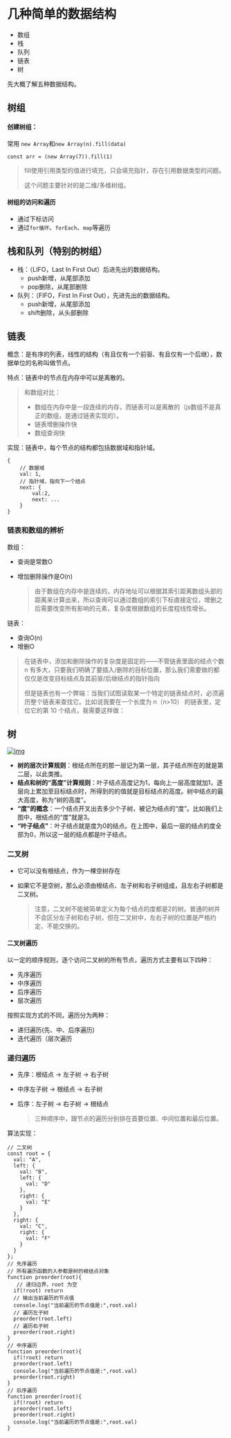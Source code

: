 # 几种简单的数据结构

- 数组
- 栈
- 队列
- 链表
- 树

先大概了解五种数据结构。

## 树组



#### 创建树组：



常用 `new Array`和`new Array(n).fill(data)`

```
const arr = (new Array(7)).fill(1)
```



> fill使用引用类型的值进行填充，只会填充指针，存在引用数据类型的问题。
>
> 这个问题主要针对的是二维/多维树组。

#### 树组的访问和遍历



- 通过下标访问
- 通过`for循环`、`forEach`、`map`等遍历

## 栈和队列（特别的树组）



- 栈：（LIFO，Last In First Out）后进先出的数据结构。
  - push新增，从尾部添加
  - pop删除，从尾部删除
- 队列：（FIFO，First In First Out），先进先出的数据结构。
  - push新增，从尾部添加
  - shift删除，从头部删除

## 链表



概念：是有序的列表，线性的结构（有且仅有一个前驱、有且仅有一个后继），数据单位的名称叫做节点。

特点：链表中的节点在内存中可以是离散的。

> 和数组对比：
>
> - 数组在内存中是一段连续的内存，而链表可以是离散的（js数组不是真正的数组，是通过链表实现的）。
> - 链表增删操作快
> - 数组查询快

实现：链表中，每个节点的结构都包括数据域和指针域。

```
{
    // 数据域
    val: 1,
    // 指针域，指向下一个结点
    next: {
        val:2,
        next: ...
    }
}   
```



### 链表和数组的辨析



数组：

- 查询是常数O

- 增加删除操作是O(n)

  > 由于数组在内存中是连续的，内存地址可以根据其索引距离数组头部的距离来计算出来，所以查询可以通过数组的索引下标直接定位，增删之后需要改变所有影响的元素，复杂度根据数组的长度程线性增长。

链表：

- 查询O(n)
- 增删O

> 在链表中，添加和删除操作的复杂度是固定的——不管链表里面的结点个数 n 有多大，只要我们明确了要插入/删除的目标位置，那么我们需要做的都仅仅是改变目标结点及其前驱/后继结点的指针指向
>
> 但是链表也有一个弊端：当我们试图读取某一个特定的链表结点时，必须遍历整个链表来查找它。比如说我要在一个长度为 n（n>10） 的链表里，定位它的第 10 个结点，我需要这样做：

## 树



[![img](https://camo.githubusercontent.com/a41c7cf0c40a74d4d368dffb41fb18fb1e0713ef53bbac06cd5a7700a58316d2/68747470733a2f2f732e706f6574726965732e776f726b2f696d616765732f32303231303930353131303834312e706e67)](https://camo.githubusercontent.com/a41c7cf0c40a74d4d368dffb41fb18fb1e0713ef53bbac06cd5a7700a58316d2/68747470733a2f2f732e706f6574726965732e776f726b2f696d616765732f32303231303930353131303834312e706e67)

- **树的层次计算规则**：根结点所在的那一层记为第一层，其子结点所在的就是第二层，以此类推。
- **结点和树的“高度”计算规则**：叶子结点高度记为1，每向上一层高度就加1，逐层向上累加至目标结点时，所得到的的值就是目标结点的高度。树中结点的最大高度，称为“树的高度”。
- **“度”的概念**：一个结点开叉出去多少个子树，被记为结点的“度”。比如我们上图中，根结点的“度”就是3。
- **“叶子结点”**：叶子结点就是度为0的结点。在上图中，最后一层的结点的度全部为0，所以这一层的结点都是叶子结点。

### 二叉树



- 它可以没有根结点，作为一棵空树存在

- 如果它不是空树，那么必须由根结点、左子树和右子树组成，且左右子树都是二叉树。

  > 注意，二叉树不能被简单定义为每个结点的度都是2的树。普通的树并不会区分左子树和右子树，但在二叉树中，左右子树的位置是严格约定、不能交换的。

#### 二叉树遍历



以一定的顺序规则，逐个访问二叉树的所有节点，遍历方式主要有以下四种：

- 先序遍历
- 中序遍历
- 后序遍历
- 层次遍历

按照实现方式的不同，遍历分为两种：

- 递归遍历(先、中、后序遍历)
- 迭代遍历（层次遍历

### 递归遍历



- 先序：根结点 -> 左子树 -> 右子树

- 中序左子树 -> 根结点 -> 右子树

- 后序：左子树 -> 右子树 -> 根结点

  > 三种顺序中，跟节点的遍历分别排在首要位置、中间位置和最后位置。

算法实现：

```
// 二叉树
const root = {
  val: "A",
  left: {
    val: "B",
    left: {
      val: "D"
    },
    right: {
      val: "E"
    }
  },
  right: {
    val: "C",
    right: {
      val: "F"
    }
  }
};
// 先序遍历
// 所有遍历函数的入参都是树的根结点对象
function preorder(root){
   // 递归边界，root 为空
  if(!root) return
  // 输出当前遍历的节点值
  console.log("当前遍历的节点值是:",root.val)
  // 遍历左子树
  preorder(root.left)
  // 遍历右子树
  preorder(root.right)
}
// 中序遍历
function preorder(root){
  if(!root) return
  preorder(root.left)
  console.log("当前遍历的节点值是:",root.val)
  preorder(root.right)
}
// 后序遍历
function preorder(root){
  if(!root) return
  preorder(root.left)
  preorder(root.right)
  console.log("当前遍历的节点值是:",root.val)
}
```